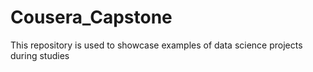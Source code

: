 # Cousera_Capstone
This repository is used to showcase examples of data science projects during studies
